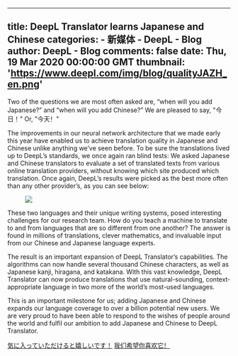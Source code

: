 
---
title: DeepL Translator learns Japanese and Chinese
categories: 
    - 新媒体
    - DeepL - Blog
author: DeepL - Blog
comments: false
date: Thu, 19 Mar 2020 00:00:00 GMT
thumbnail: 'https://www.deepl.com/img/blog/qualityJAZH_en.png'
---

<div>   
<p>     Two of the questions we are most often asked are, “when will you add Japanese?” and “when will you add Chinese?” We are pleased to say, "<span lang="ja">今日！</span>" Or, "<span lang="zh">今天！</span>"     </p>     <p>     The improvements in our neural network architecture that we made early this year have enabled us to achieve translation quality in Japanese and Chinese unlike anything we’ve seen before. To be sure the translations lived up to DeepL’s standards, we once again ran blind tests: We asked Japanese and Chinese translators to evaluate a set of translated texts from various online translation providers, without knowing which site produced which translation. Once again, DeepL’s results were picked as the best more often than any other provider’s, as you can see below:     </p>     <figure>         <img src="https://www.deepl.com/img/blog/qualityJAZH_en.png" referrerpolicy="no-referrer">         <figcaption><stringref id="quality/qualityJAZH.diagramCaption"></stringref></figcaption>     </figure>     <p>     These two languages and their unique writing systems, posed interesting challenges for our research team. How do you teach a machine to translate to and from languages that are so different from one another? The answer is found in millions of translations, clever mathematics, and invaluable input from our Chinese and Japanese language experts.     </p>     <p>     The result is an important expansion of DeepL Translator’s capabilities. The algorithms can now handle several thousand Chinese characters, as well as Japanese kanji, hiragana, and katakana. With this vast knowledge, DeepL Translator can now produce translations that use natural-sounding, context-appropriate language in two more of the world’s most-used languages.     </p>     <p>     This is an important milestone for us; adding Japanese and Chinese expands our language coverage to over a billion potential new users. We are very proud to have been able to respond to the wishes of people around the world and fulfil our ambition to add Japanese and Chinese to DeepL Translator.     </p>     <p>     <a href="https://www.deepl.com/translator#ja/en/%E6%B0%97%E3%81%AB%E5%85%A5%E3%81%A3%E3%81%A6%E3%81%84%E3%81%9F%E3%81%A0%E3%81%91%E3%82%8B%E3%81%A8%E5%AC%89%E3%81%97%E3%81%84%E3%81%A7%E3%81%99%EF%BC%81"><span lang="ja">気に入っていただけると嬉しいです！</span></a>     <a href="https://www.deepl.com/translator#zh/en/%E6%88%91%E4%BB%AC%E5%B8%8C%E6%9C%9B%E4%BD%A0%E5%96%9C%E6%AC%A2%E5%AE%83%EF%BC%81"><span lang="zh">我们希望你喜欢它！</span></a>     </p>  
</div>
            